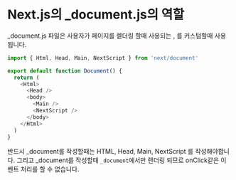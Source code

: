 # Next.js의 \_document.js의 역할

\_document.js 파일은 사용자가 페이지를 렏더링 할때 사용되는 <head>, <body>를 커스텀할때 사용됩니다.

```js
import { Html, Head, Main, NextScript } from 'next/document'

export default function Document() {
  return (
    <Html>
      <Head />
      <body>
        <Main />
        <NextScript />
      </body>
    </Html>
  )
}
```

반드시 _document를 작성할때는 HTML, Head, Main, NextScript 를 작성해야합니다. 그리고
_document를 작성할때 `_document`에서만 렌더링 되므로 onClick같은 이벤트 처리를 할 수 없습니다.


